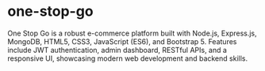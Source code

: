 # one-stop-go
One Stop Go is a robust e-commerce platform built with Node.js, Express.js, MongoDB, HTML5, CSS3, JavaScript (ES6), and Bootstrap 5. Features include JWT authentication, admin dashboard, RESTful APIs, and a responsive UI, showcasing modern web development and backend skills.
